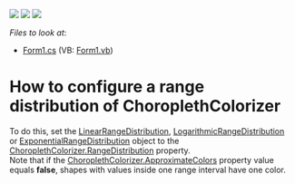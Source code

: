 <!-- default badges list -->
![](https://img.shields.io/endpoint?url=https://codecentral.devexpress.com/api/v1/VersionRange/128576199/14.2.3%2B)
[![](https://img.shields.io/badge/Open_in_DevExpress_Support_Center-FF7200?style=flat-square&logo=DevExpress&logoColor=white)](https://supportcenter.devexpress.com/ticket/details/T142434)
[![](https://img.shields.io/badge/📖_How_to_use_DevExpress_Examples-e9f6fc?style=flat-square)](https://docs.devexpress.com/GeneralInformation/403183)
<!-- default badges end -->
<!-- default file list -->
*Files to look at*:

* [Form1.cs](./CS/RangeDistributions/Form1.cs) (VB: [Form1.vb](./VB/RangeDistributions/Form1.vb))
<!-- default file list end -->
# How to configure a range distribution of ChoroplethColorizer


<p>To do this, set the <a href="https://documentation.devexpress.com/#XAML/clsDevExpressUIXamlMapLinearRangeDistributiontopic">LinearRangeDistribution</a>, <a href="https://documentation.devexpress.com/#XAML/clsDevExpressUIXamlMapLogarithmicRangeDistributiontopic">LogarithmicRangeDistribution</a>  or <a href="https://documentation.devexpress.com/#XAML/clsDevExpressUIXamlMapExponentialRangeDistributiontopic">ExponentialRangeDistribution</a> object to the <a href="https://documentation.devexpress.com/#WindowsForms/DevExpressXtraMapChoroplethColorizer_RangeDistributiontopic">ChoroplethColorizer.RangeDistribution</a> property.<br />Note that if the <a href="https://documentation.devexpress.com/#WindowsForms/DevExpressXtraMapChoroplethColorizer_ApproximateColorstopic">ChoroplethColorizer.ApproximateColors</a> property value equals <strong>false</strong>, shapes with values inside one range interval have one color.</p>

<br/>


